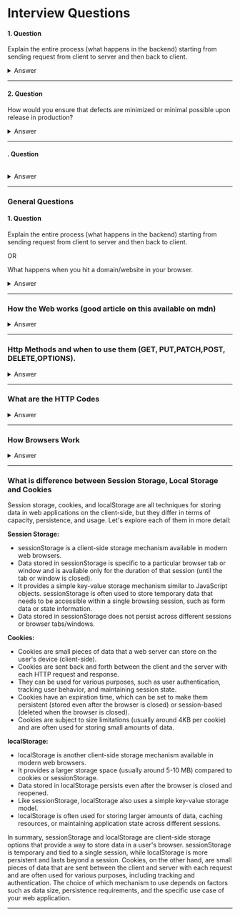 # Interview Questions

#### 1. Question

Explain the entire process (what happens in the backend) starting from sending request from client to server and then back to client.

<details>
<summary>Answer</summary>
<p>

</p>
</details>

---

#### 2. Question

How would you ensure that defects are minimized or minimal possible upon release in production?

<details>
<summary>Answer</summary>
<p>

</p>
</details>

---

#### . Question

```javascript

```

<details>
<summary>Answer</summary>
<p>

</p>
</details>

---

### General Questions

#### 1. Question

Explain the entire process (what happens in the backend) starting from sending request from client to server and then back to client.

OR

What happens when you hit a domain/website in your browser.

<details>
<summary>Answer</summary>
<p>

</p>
</details>

---

### How the Web works (good article on this available on mdn)

<details>
<summary>Answer</summary>
<p>

</p>
</details>

---

### Http Methods and when to use them (GET, PUT,PATCH,POST, DELETE,OPTIONS).

<details>
<summary>Answer</summary>
<p>
HTTP methods (also known as HTTP verbs) are fundamental concepts in the HTTP protocol, used to indicate the desired action to be performed on a resource. Each HTTP method has a specific purpose and use case. Here's an overview of commonly used HTTP methods and when to use them:

**GET:**

- Purpose: Retrieve data from the server.
- Use Cases: Use GET to fetch a resource's representation. It should be safe (no side effects) and idempotent (repeated requests have the same effect as a single request).
- Example: Fetching a blog post, retrieving user profile information.

**POST:**

- Purpose: Submit data to the server for processing.
- Use Cases: Use POST to send data to the server to create a new resource or perform a non-idempotent action that might have side effects.
- Example: Creating a new user account, submitting a form, adding a comment.

**PUT:**

- Purpose: Update or create a resource on the server.
- Use Cases: Use PUT to update an existing resource or create a new one if it doesn't exist. It should be idempotent (repeated requests don't have unintended side effects).
- Example: Updating a user's profile, updating a blog post.

**PATCH:**

- Purpose: Partially update a resource on the server.
- Use Cases: Use PATCH to apply partial modifications to a resource. It is used when you want to update specific fields of a resource without affecting the rest of the data.
- Example: Updating only the description of a blog post, modifying certain properties of an object.

**DELETE:**

- Purpose: Remove a resource from the server.
- Use Cases: Use DELETE to delete a resource from the server. It should be idempotent and safe if possible (although deletion is inherently not safe).
- Example: Deleting a user account, removing a comment.

**OPTIONS:**

- Purpose: Retrieve information about the communication options for the target resource.
- Use Cases: Use OPTIONS to request information about the communication options supported by the server for a specific resource.
- Example: Checking supported HTTP methods, CORS preflight requests.

</p>
</details>

---

### What are the HTTP Codes

<details>
<summary>Answer</summary>
<p>

Informational responses (100 – 199)
Successful responses (200 – 299)
Redirection messages (300 – 399)
Client error responses (400 – 499)
Server error responses (500 – 599)

</p>
</details>

---

### How Browsers Work

<details>
<summary>Answer</summary>
<p>

[Answer](https://developer.mozilla.org/en-US/docs/Web/Performance/How_browsers_work)

</p>
</details>

---

### What is difference between Session Storage, Local Storage and Cookies

Session storage, cookies, and localStorage are all techniques for storing data in web applications on the client-side, but they differ in terms of capacity, persistence, and usage. Let's explore each of them in more detail:

**Session Storage:**

- sessionStorage is a client-side storage mechanism available in modern web browsers.
- Data stored in sessionStorage is specific to a particular browser tab or window and is available only for the duration of that session (until the tab or window is closed).
- It provides a simple key-value storage mechanism similar to JavaScript objects.
  sessionStorage is often used to store temporary data that needs to be accessible within a single browsing session, such as form data or state information.
- Data stored in sessionStorage does not persist across different sessions or browser tabs/windows.

**Cookies:**

- Cookies are small pieces of data that a web server can store on the user's device (client-side).
- Cookies are sent back and forth between the client and the server with each HTTP request and response.
- They can be used for various purposes, such as user authentication, tracking user behavior, and maintaining session state.
- Cookies have an expiration time, which can be set to make them persistent (stored even after the browser is closed) or session-based (deleted when the browser is closed).
- Cookies are subject to size limitations (usually around 4KB per cookie) and are often used for storing small amounts of data.

**localStorage:**

- localStorage is another client-side storage mechanism available in modern web browsers.
- It provides a larger storage space (usually around 5-10 MB) compared to cookies or sessionStorage.
- Data stored in localStorage persists even after the browser is closed and reopened.
- Like sessionStorage, localStorage also uses a simple key-value storage model.
- localStorage is often used for storing larger amounts of data, caching resources, or maintaining application state across different sessions.

In summary, sessionStorage and localStorage are client-side storage options that provide a way to store data in a user's browser. sessionStorage is temporary and tied to a single session, while localStorage is more persistent and lasts beyond a session. Cookies, on the other hand, are small pieces of data that are sent between the client and server with each request and are often used for various purposes, including tracking and authentication. The choice of which mechanism to use depends on factors such as data size, persistence requirements, and the specific use case of your web application.

---
